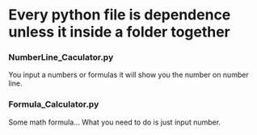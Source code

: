 # Every python file is dependence unless it inside a folder together

### NumberLine_Caculator.py
You input a numbers or formulas it will show you the number on number line.
### Formula_Calculator.py
Some math formula... What you need to do is just input number.
